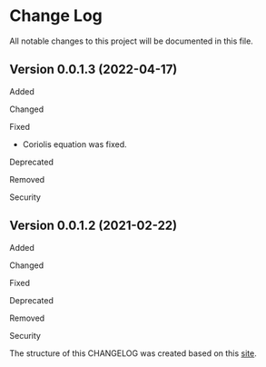 # Change Log
All notable changes to this project will be documented in this file.

## Version 0.0.1.3 (2022-04-17)

Added

Changed

Fixed
- Coriolis equation was fixed.

Deprecated

Removed

Security


## Version 0.0.1.2 (2021-02-22)

Added

Changed

Fixed

Deprecated

Removed

Security



The structure of this CHANGELOG was created based on this [site](https://keepachangelog.com/).
